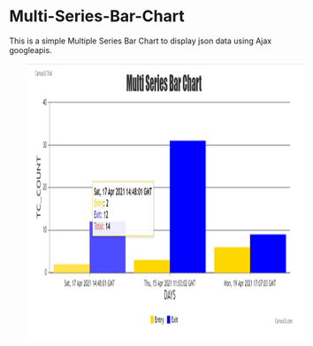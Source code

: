 # Multi-Series-Bar-Chart
This is a simple Multiple Series Bar Chart to display json data using Ajax googleapis.

<div float="left">
   <img src="https://github.com/VidyaCKabber/Multi-Series-Bar-Chart/blob/main/Images/bar_graph.PNG" data-canonical-src="https://gyazo.com/eb5c5741b6a9a16c692170a41a49c858.png" style="margin-left:30px;" width="1000" height="500" />
</div>
